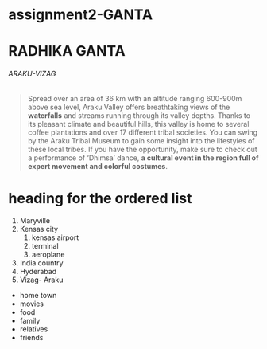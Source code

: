 # assignment2-GANTA
# RADHIKA GANTA
###### ARAKU-VIZAG
>Spread over an area of 36 km with an altitude ranging 600-900m above sea level, Araku Valley offers breathtaking views of the **waterfalls** and streams running through its valley depths. Thanks to its pleasant climate and beautiful hills, this valley is home to several coffee plantations and over 17 different tribal societies. You can swing by the Araku Tribal Museum to gain some insight into the lifestyles of these local tribes. If you have the opportunity, make sure to check out a performance of ‘Dhimsa’ dance, **a cultural event in the region full of expert movement and colorful costumes**.
# heading for the ordered list
1. Maryville
2. Kensas city
     1. kensas airport
     2. terminal
     3. aeroplane
3. India country
4. Hyderabad
5. Vizag- Araku
* home town
* movies
* food
* family
* relatives
* friends    
